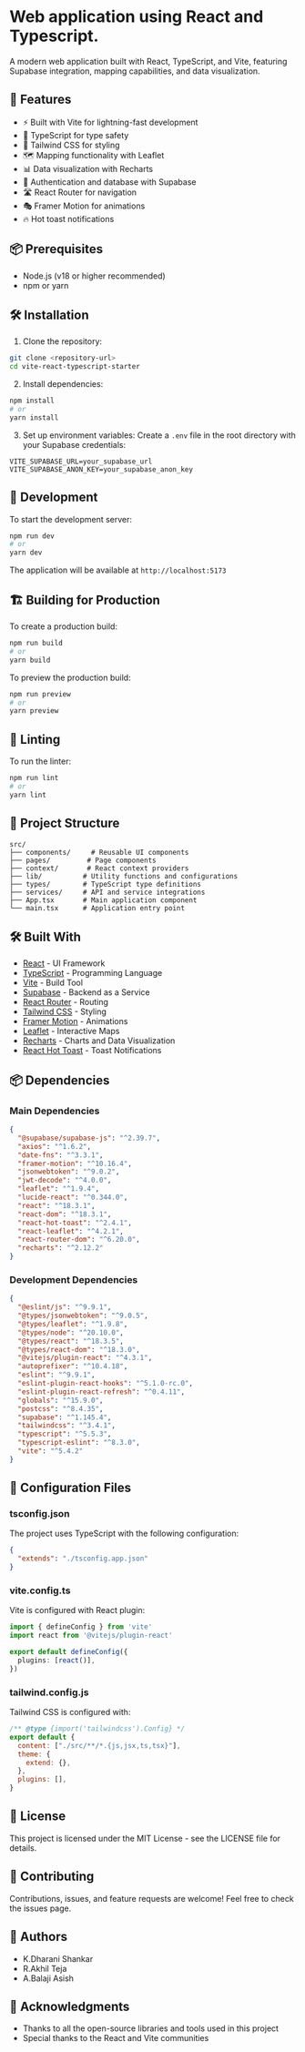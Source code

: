 ﻿# Web application using React and Typescript.

A modern web application built with React, TypeScript, and Vite, featuring Supabase integration, mapping capabilities, and data visualization.

## 🚀 Features

- ⚡️ Built with Vite for lightning-fast development
- 🎯 TypeScript for type safety
- 🎨 Tailwind CSS for styling
- 🗺️ Mapping functionality with Leaflet
- 📊 Data visualization with Recharts
- 🔐 Authentication and database with Supabase
- 🛣️ React Router for navigation
- 🎭 Framer Motion for animations
- 🔥 Hot toast notifications

## 📦 Prerequisites

- Node.js (v18 or higher recommended)
- npm or yarn

## 🛠️ Installation

1. Clone the repository:
```bash
git clone <repository-url>
cd vite-react-typescript-starter
```

2. Install dependencies:
```bash
npm install
# or
yarn install
```

3. Set up environment variables:
Create a `.env` file in the root directory with your Supabase credentials:
```env
VITE_SUPABASE_URL=your_supabase_url
VITE_SUPABASE_ANON_KEY=your_supabase_anon_key
```

## 🚀 Development

To start the development server:

```bash
npm run dev
# or
yarn dev
```

The application will be available at `http://localhost:5173`

## 🏗️ Building for Production

To create a production build:

```bash
npm run build
# or
yarn build
```

To preview the production build:

```bash
npm run preview
# or
yarn preview
```

## 🧪 Linting

To run the linter:

```bash
npm run lint
# or
yarn lint
```

## 📁 Project Structure

```
src/
├── components/     # Reusable UI components
├── pages/         # Page components
├── context/       # React context providers
├── lib/          # Utility functions and configurations
├── types/        # TypeScript type definitions
├── services/     # API and service integrations
├── App.tsx       # Main application component
└── main.tsx      # Application entry point
```

## 🛠️ Built With

- [React](https://reactjs.org/) - UI Framework
- [TypeScript](https://www.typescriptlang.org/) - Programming Language
- [Vite](https://vitejs.dev/) - Build Tool
- [Supabase](https://supabase.com/) - Backend as a Service
- [React Router](https://reactrouter.com/) - Routing
- [Tailwind CSS](https://tailwindcss.com/) - Styling
- [Framer Motion](https://www.framer.com/motion/) - Animations
- [Leaflet](https://leafletjs.com/) - Interactive Maps
- [Recharts](https://recharts.org/) - Charts and Data Visualization
- [React Hot Toast](https://react-hot-toast.com/) - Toast Notifications

## 📦 Dependencies

### Main Dependencies
```json
{
  "@supabase/supabase-js": "^2.39.7",
  "axios": "^1.6.2",
  "date-fns": "^3.3.1",
  "framer-motion": "^10.16.4",
  "jsonwebtoken": "^9.0.2",
  "jwt-decode": "^4.0.0",
  "leaflet": "^1.9.4",
  "lucide-react": "^0.344.0",
  "react": "^18.3.1",
  "react-dom": "^18.3.1",
  "react-hot-toast": "^2.4.1",
  "react-leaflet": "^4.2.1",
  "react-router-dom": "^6.20.0",
  "recharts": "^2.12.2"
}
```

### Development Dependencies
```json
{
  "@eslint/js": "^9.9.1",
  "@types/jsonwebtoken": "^9.0.5",
  "@types/leaflet": "^1.9.8",
  "@types/node": "^20.10.0",
  "@types/react": "^18.3.5",
  "@types/react-dom": "^18.3.0",
  "@vitejs/plugin-react": "^4.3.1",
  "autoprefixer": "^10.4.18",
  "eslint": "^9.9.1",
  "eslint-plugin-react-hooks": "^5.1.0-rc.0",
  "eslint-plugin-react-refresh": "^0.4.11",
  "globals": "^15.9.0",
  "postcss": "^8.4.35",
  "supabase": "^1.145.4",
  "tailwindcss": "^3.4.1",
  "typescript": "^5.5.3",
  "typescript-eslint": "^8.3.0",
  "vite": "^5.4.2"
}
```

## 🔧 Configuration Files

### tsconfig.json
The project uses TypeScript with the following configuration:
```json
{
  "extends": "./tsconfig.app.json"
}
```

### vite.config.ts
Vite is configured with React plugin:
```typescript
import { defineConfig } from 'vite'
import react from '@vitejs/plugin-react'

export default defineConfig({
  plugins: [react()],
})
```

### tailwind.config.js
Tailwind CSS is configured with:
```javascript
/** @type {import('tailwindcss').Config} */
export default {
  content: ["./src/**/*.{js,jsx,ts,tsx}"],
  theme: {
    extend: {},
  },
  plugins: [],
}
```

## 📝 License

This project is licensed under the MIT License - see the LICENSE file for details.

## 🤝 Contributing

Contributions, issues, and feature requests are welcome! Feel free to check the issues page.

## 👥 Authors

- K.Dharani Shankar
- R.Akhil Teja
- A.Balaji Asish

## 🙏 Acknowledgments

- Thanks to all the open-source libraries and tools used in this project
- Special thanks to the React and Vite communities
